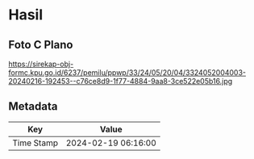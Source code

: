 # Hasil

## Foto C Plano

https://sirekap-obj-formc.kpu.go.id/6237/pemilu/ppwp/33/24/05/20/04/3324052004003-20240216-192453--c76ce8d9-1f77-4884-9aa8-3ce522e05b16.jpg


## Metadata

| Key        | Value               |
| ---------- | ------------------- |
| Time Stamp | 2024-02-19 06:16:00 |



